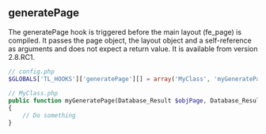 generatePage
------------

The generatePage hook is triggered before the main layout (fe_page) is compiled. It passes the page object, the layout object and a self-reference as arguments and does not expect a return value. It is available from version 2.8.RC1.

```php
// config.php
$GLOBALS['TL_HOOKS']['generatePage'][] = array('MyClass', 'myGeneratePage');
 
// MyClass.php
public function myGeneratePage(Database_Result $objPage, Database_Result $objLayout, PageRegular $objPageRegular)
{
    // Do something
}
``` 
